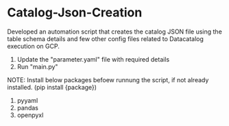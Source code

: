 # Catalog-Json-Creation
Developed an automation script that creates the catalog JSON file using the table schema details and few other config files related to Datacatalog execution on GCP.

1. Update the "parameter.yaml" file with required details
2. Run "main.py"

NOTE: Install below packages befoew runnung the script, if not already installed. (pip install {package})
  1. pyyaml 
  2. pandas
  3. openpyxl
